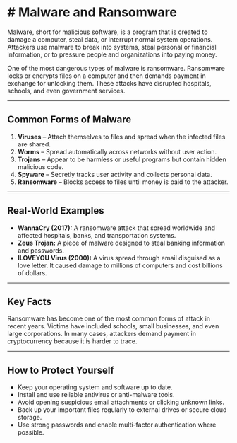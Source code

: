 # # Malware and Ransomware

Malware, short for malicious software, is a program that is created to damage a computer, steal data, or interrupt normal system operations. Attackers use malware to break into systems, steal personal or financial information, or to pressure people and organizations into paying money.  

One of the most dangerous types of malware is ransomware. Ransomware locks or encrypts files on a computer and then demands payment in exchange for unlocking them. These attacks have disrupted hospitals, schools, and even government services.

---

## Common Forms of Malware

1. **Viruses** – Attach themselves to files and spread when the infected files are shared.  
2. **Worms** – Spread automatically across networks without user action.  
3. **Trojans** – Appear to be harmless or useful programs but contain hidden malicious code.  
4. **Spyware** – Secretly tracks user activity and collects personal data.  
5. **Ransomware** – Blocks access to files until money is paid to the attacker.  

---

## Real-World Examples

- **WannaCry (2017):** A ransomware attack that spread worldwide and affected hospitals, banks, and transportation systems.  
- **Zeus Trojan:** A piece of malware designed to steal banking information and passwords.  
- **ILOVEYOU Virus (2000):** A virus spread through email disguised as a love letter. It caused damage to millions of computers and cost billions of dollars.  

---

## Key Facts

Ransomware has become one of the most common forms of attack in recent years. Victims have included schools, small businesses, and even large corporations. In many cases, attackers demand payment in cryptocurrency because it is harder to trace.  

---

## How to Protect Yourself

- Keep your operating system and software up to date.  
- Install and use reliable antivirus or anti-malware tools.  
- Avoid opening suspicious email attachments or clicking unknown links.  
- Back up your important files regularly to external drives or secure cloud storage.  
- Use strong passwords and enable multi-factor authentication where possible.  
